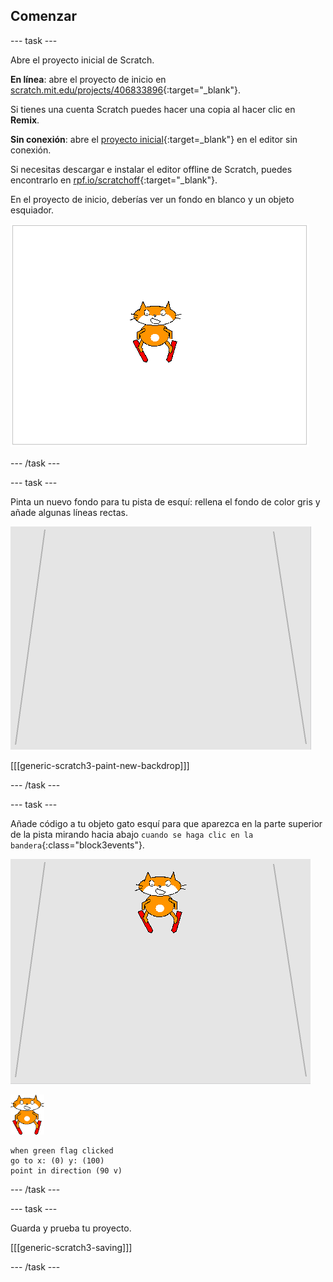 ## Comenzar

--- task ---

Abre el proyecto inicial de Scratch.

**En línea**: abre el proyecto de inicio en [scratch.mit.edu/projects/406833896](https://scratch.mit.edu/projects/406833896){:target="_blank"}.

Si tienes una cuenta Scratch puedes hacer una copia al hacer clic en **Remix**.

**Sin conexión**: abre el [proyecto inicial](http://rpf.io/p/es-LA/scratch-cat-goes-skiing-go){:target=_blank"} en el editor sin conexión.

Si necesitas descargar e instalar el editor offline de Scratch, puedes encontrarlo en [rpf.io/scratchoff](http://rpf.io/scratchoff){:target="_blank"}.

En el proyecto de inicio, deberías ver un fondo en blanco y un objeto esquiador.

![proyectos iniciales](images/starter_project.png)

--- /task ---

--- task ---

Pinta un nuevo fondo para tu pista de esquí: rellena el fondo de color gris y añade algunas líneas rectas.

![fondo de pista de esquí](images/backdrop.png)

[[[generic-scratch3-paint-new-backdrop]]]

--- /task ---

--- task ---

Añade código a tu objeto gato esquí para que aparezca en la parte superior de la pista mirando hacia abajo `cuando se haga clic en la bandera`{:class="block3events"}.

![esquiador en pista](images/skier_on_the_slope.png)

![objeto esquiador](images/skier_sprite_small.png)

```blocks3
when green flag clicked
go to x: (0) y: (100)
point in direction (90 v)
```

--- /task ---

--- task ---

Guarda y prueba tu proyecto.

[[[generic-scratch3-saving]]]

--- /task ---
